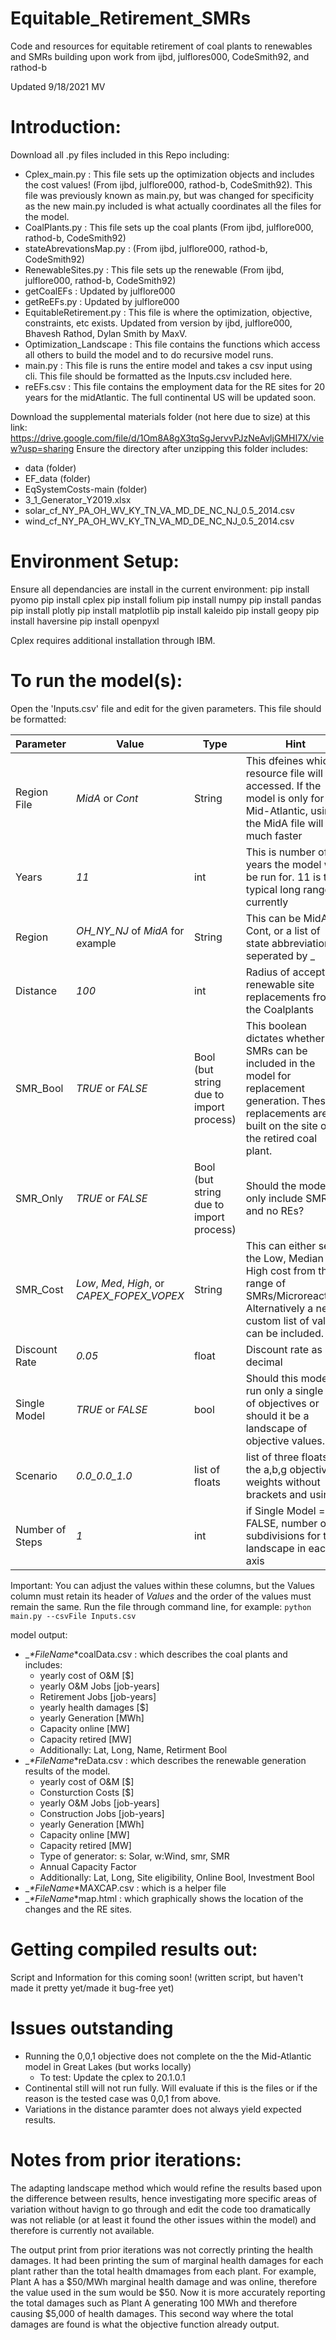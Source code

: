 # Equitable_Retirement_SMRs
Code and resources for equitable retirement of coal plants to renewables and SMRs building upon work from ijbd, julflores000, CodeSmith92, and rathod-b

Updated 9/18/2021 MV

# Introduction:
Download all .py files included in this Repo including:
- Cplex_main.py : This file sets up the optimization objects and includes the cost values! (From ijbd, julflore000, rathod-b, CodeSmith92). This file was previously known as main.py, but was changed for specificity as the new main.py included is what actually coordinates all the files for the model.
- CoalPlants.py : This file sets up the coal plants (From ijbd, julflore000, rathod-b, CodeSmith92)
- stateAbrevationsMap.py : (From ijbd, julflore000, rathod-b, CodeSmith92)
- RenewableSites.py : This file sets up the renewable  (From ijbd, julflore000, rathod-b, CodeSmith92)
- getCoalEFs : Updated by julflore000
- getReEFs.py : Updated by julflore000
- EquitableRetirement.py : This file is where the optimization, objective, constraints, etc exists. Updated from version by ijbd, julflore000, Bhavesh Rathod, Dylan Smith by MaxV.
- Optimization_Landscape : This file contains the functions which access all others to build the model and to do recursive model runs.
- main.py : This file is runs the entire model and takes a csv input using cli.  This file should be formatted as the Inputs.csv included here.
- reEFs.csv : This file contains the employment data for the RE sites for 20 years for the midAtlantic. The full continental US will be updated soon.

Download the supplemental materials folder (not here due to size) at this link: 
https://drive.google.com/file/d/1Om8A8gX3tqSgJervvPJzNeAvljGMHI7X/view?usp=sharing
Ensure the directory after unzipping this folder includes: 
- data (folder)
- EF_data (folder)
- EqSystemCosts-main (folder)
- 3_1_Generator_Y2019.xlsx
- solar_cf_NY_PA_OH_WV_KY_TN_VA_MD_DE_NC_NJ_0.5_2014.csv
- wind_cf_NY_PA_OH_WV_KY_TN_VA_MD_DE_NC_NJ_0.5_2014.csv

# Environment Setup:
Ensure all dependancies are install in the current environment:
pip install pyomo
pip install cplex 
pip install folium
pip install numpy
pip install pandas
pip install plotly
pip install matplotlib
pip install kaleido
pip install geopy
pip install haversine
pip install openpyxl

Cplex requires additional installation through IBM.

# To run the model(s):
Open the 'Inputs.csv' file and edit for the given parameters.
This file should be formatted:

| Parameter | Value | Type | Hint |
| --- | --- | --- | --- |
| Region File | *MidA* or *Cont* | String | This dfeines which resource file will be accessed.  If the model is only for Mid-Atlantic, using the MidA file will be much faster |
| Years | *11* | int | This is number of years the model will be run for. 11 is the typical long range currently |
| Region | *OH_NY_NJ* of *MidA* for example | String | This can be MidA, Cont, or a list of state abbreviations seperated by _ |
| Distance | *100* | int | Radius of acceptable renewable site replacements from the Coalplants |
| SMR_Bool | *TRUE* or *FALSE* | Bool (but string due to import process) | This boolean dictates whether the SMRs can be included in the model for replacement generation.  These replacements are built on the site of the retired coal plant. |
| SMR_Only | *TRUE* or *FALSE* | Bool (but string due to import process) | Should the model only include SMRs and no REs? |
| SMR_Cost | *Low*, *Med*, *High*, or *CAPEX_FOPEX_VOPEX* | String | This can either send the Low, Median or High cost from the range of SMRs/Microreactors. Alternatively a new custom list of values can be included. |
| Discount Rate | *0.05* | float | Discount rate as a decimal |
| Single Model | *TRUE* or *FALSE* | bool | Should this model run only a single set of objectives or should it be a landscape of objective values. |
| Scenario | *0.0_0.0_1.0* | list of floats | list of three floats for the a,b,g objective weights without brackets and using _ |
| Number of Steps | *1* | int | if Single Model == FALSE, number of subdivisions for the landscape in each axis |

Important: You can adjust the values within these columns, but the Values column must retain its header of *Values* and the order of the values must remain the same.
Run the file through command line, for example:
`python main.py --csvFile Inputs.csv`

model output:
- __*FileName_*coalData.csv : which describes the coal plants and includes:
  - yearly cost of O&M [$]
  - yearly O&M Jobs [job-years]
  - Retirement Jobs [job-years]
  - yearly health damages [$]
  - yearly Generation [MWh]
  - Capacity online [MW]
  - Capacity retired [MW]
  - Additionally: Lat, Long, Name, Retirment Bool
- __*FileName_*reData.csv : which describes the renewable generation results of the model.
  - yearly cost of O&M [$]
  - Consturction Costs [$]
  - yearly O&M Jobs [job-years]
  - Construction Jobs [job-years]
  - yearly Generation [MWh]
  - Capacity online [MW]
  - Capacity retired [MW]
  - Type of generator: s: Solar, w:Wind, smr, SMR
  - Annual Capacity Factor
  - Additionally: Lat, Long, Site eligibility, Online Bool, Investment Bool
- __*FileName_*MAXCAP.csv : which is a helper file
- __*FileName_*map.html : which graphically shows the location of the changes and the RE sites.

# Getting compiled results out: 
Script and Information for this coming soon! (written script, but haven't made it pretty yet/made it bug-free yet)

# Issues outstanding
- Running the 0,0,1 objective does not complete on the the Mid-Atlantic model in Great Lakes (but works locally)
  - To test: Update the cplex to 20.1.0.1
- Continental still will not run fully.  Will evaluate if this is the files or if the reason is the tested case was 0,0,1 from above.
- Variations in the distance paramter does not always yield expected results.

# Notes from prior iterations:
The adapting landscape method which would refine the results based upon the difference between results, hence investigating more specific areas of variation without havign to go through and edit the code too dramatically was not reliable (or at least it found the other issues within the model) and therefore is currently not available. 

The output print from prior iterations was not correctly printing the health damages. It had been printing the sum of marginal health damages for each plant rather than the total health dmamages from each plant. For example, Plant A has a $50/MWh marginal health damage and was online, therefore the value used in the sum would be $50. Now it is more accurately reporting the total damages such as Plant A generating 100 MWh and therefore causing $5,000 of health damages. This second way where the total damages are found is what the objective function already output.

